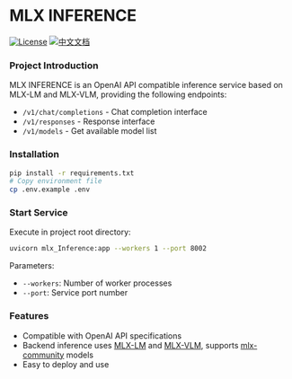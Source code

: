 # MLX INFERENCE

[![License](https://img.shields.io/badge/License-MIT-blue.svg)](LICENSE)
[![中文文档](https://img.shields.io/badge/Docs-中文-blue.svg)](README_ZH.md)


### Project Introduction

MLX INFERENCE is an OpenAI API compatible inference service based on MLX-LM and MLX-VLM, providing the following endpoints:
- `/v1/chat/completions` - Chat completion interface
- `/v1/responses` - Response interface
- `/v1/models` - Get available model list

### Installation

```bash
pip install -r requirements.txt
# Copy environment file
cp .env.example .env
```

### Start Service

Execute in project root directory:

```bash
uvicorn mlx_Inference:app --workers 1 --port 8002
```

Parameters:
- `--workers`: Number of worker processes
- `--port`: Service port number

### Features

- Compatible with OpenAI API specifications
- Backend inference uses [MLX-LM](https://github.com/ml-explore/mlx-lm) and [MLX-VLM](https://github.com/Blaizzy/mlx-vlm), supports [mlx-community](https://huggingface.co/mlx-community) models
- Easy to deploy and use